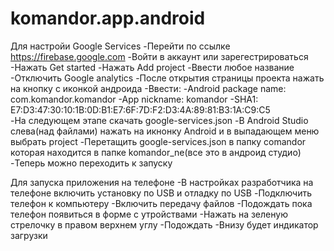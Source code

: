 # komandor.app.android

Для настройи Google Services
    -Перейти по ссылке https://firebase.google.com
    -Войти в аккаунт или зарегестрироваться
    -Нажать Get started
    -Нажать Add project
    -Ввести любое название
    -Отключить Google analytics
    -После открытия страницы проекта нажать на кнопку с иконкой андроида 
    -Ввести:
        -Android package name: com.komandor.komandor
        -App nickname: komandor
        -SHA1: E7:D3:47:30:10:1B:0D:B1:E7:6F:7D:F2:D3:4A:89:81:B3:1A:C9:C5   
    -На следующем этапе скачать google-services.json
    -В Android Studio слева(над файлами) нажать на икнонку Android и в выпадающем меню выбрать project
    -Перетащить google-services.json в папку comandor которая находится в папке komandor_ne(все это в андроид студио)
    -Теперь можно переходить к запуску
    
    
Для запуска приложения на телефоне
    -В настройках разработчика на телефоне включить установку по USB и отладку по USB
    -Подключить телефон к компьютеру
    -Включить передачу файлов
    -Подождать пока телефон появиться в форме с утройствами
    -Нажать на зеленую стрелочку в правом верхнем углу
    -Подождать 
    -Внизу будет индикатор загрузки